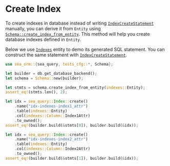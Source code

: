 # Create Index

To create indexes in database instead of writing [`IndexCreateStatement`](https://docs.rs/sea-query/*/sea_query/index/struct.IndexCreateStatement.html) manually, you can derive it from `Entity` using [`Schema::create_index_from_entity`](https://docs.rs/sea-orm/0.5/sea_orm/schema/struct.Schema.html#method.create_index_from_entity). This method will help you create database indexes defined in `Entity`.

Below we use [`Indexes`](https://github.com/SeaQL/sea-orm/blob/master/src/tests_cfg/indexes.rs) entity to demo its generated SQL statement. You can construct the same statement with [`IndexCreateStatement`](https://docs.rs/sea-query/*/sea_query/index/struct.IndexCreateStatement.html).

```rust
use sea_orm::{sea_query, tests_cfg::*, Schema};

let builder = db.get_database_backend();
let schema = Schema::new(builder);

let stmts = schema.create_index_from_entity(indexes::Entity);
assert_eq!(stmts.len(), 2);

let idx = sea_query::Index::create()
    .name("idx-indexes-index1_attr")
    .table(indexes::Entity)
    .col(indexes::Column::Index1Attr)
    .to_owned();
assert_eq!(builder.build(&stmts[0]), builder.build(&idx));

let idx = sea_query::Index::create()
    .name("idx-indexes-index2_attr")
    .table(indexes::Entity)
    .col(indexes::Column::Index2Attr)
    .to_owned();
assert_eq!(builder.build(&stmts[1]), builder.build(&idx));
```
